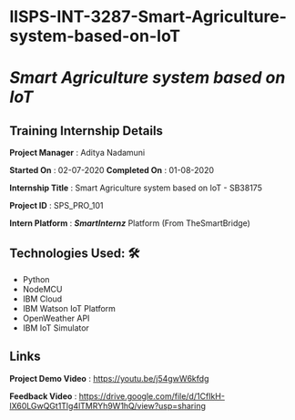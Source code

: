 # llSPS-INT-3287-Smart-Agriculture-system-based-on-IoT

# ***Smart Agriculture system based on IoT***

## Training Internship Details

**Project Manager** : Aditya Nadamuni 

**Started On** : 02-07-2020
**Completed On** : 01-08-2020

**Internship Title** : Smart Agriculture system based on IoT - SB38175

**Project ID** : SPS_PRO_101

**Intern Platform** : ***SmartInternz*** Platform (From TheSmartBridge)

## Technologies Used: 🛠

- Python
- NodeMCU
- IBM Cloud 
- IBM Watson IoT Platform
- OpenWeather API
- IBM IoT Simulator

## Links 

**Project Demo Video** : https://youtu.be/j54gwW6kfdg

**Feedback Video** : https://drive.google.com/file/d/1CfIkH-lX60LGwQGt1Tlg4lTMRYh9W1hQ/view?usp=sharing

